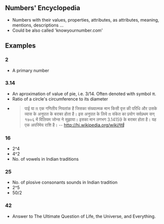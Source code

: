 Numbers' Encyclopedia
---------------------
* Numbers with their values, properties, attributes, as attributes, meaning, mentions, descriptions ...
* Could be also called 'knowyournumber.com'


Examples
--------

### 2
* A primary number


### 3.14
* An aproximation of value of pie, i.e. 3/14. Often denoted with symbol π.
* Ratio of a circle's circumference to its diameter
* > पाई या π एक गणितीय नियतांक है जिसका संख्यात्मक मान किसी वृत्त की परिधि और उसके व्यास के अनुपात के बराबर होता है। इस अनुपात के लिये π संकेत का प्रयोग सर्वप्रथम सन् १७०६ में विलियम जोन्स ने सुझाया। इसका मान लगभग 3.14159 के बराबर होता है। यह एक अपरिमेय राशि है।  -- http://hi.wikipedia.org/wiki/पाई

### 16
* 2^4
* 4^2
* No. of vowels in Indian traditions

### 25
* No. of plosive consonants sounds in Indian tradition
* 2^5
* 50/2

### 42
* Answer to The Ultimate Question of Life, the Universe, and Everything.